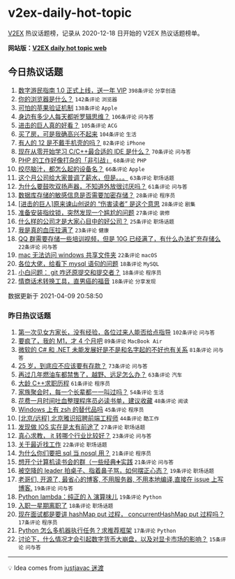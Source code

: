 # v2ex-daily-hot-topic

[V2EX](https://www.v2ex.com/) 热议话题榜，记录从 2020-12-18 日开始的 V2EX 热议话题榜单。

**网站版：[V2EX daily hot topic web](https://boojack.github.io/v2ex-daily-hot-topic-web/)**

## 今日热议话题

<!-- TODAY BEGIN -->

1. [数字游民指南 1.0 正式上线，送一年 VIP](https://www.v2ex.com/t/769362) `398条评论` `分享创造`
1. [你的浏览器是什么？](https://www.v2ex.com/t/769433) `142条评论` `浏览器`
1. [可怕的苹果验证机制](https://www.v2ex.com/t/769272) `138条评论` `Apple`
1. [身边有多少人每天都听罗辑思维？](https://www.v2ex.com/t/769271) `106条评论` `问与答`
1. [进击的巨人真的好看？](https://www.v2ex.com/t/769313) `105条评论` `ACG`
1. [买了房，可是我确高兴不起来](https://www.v2ex.com/t/769390) `104条评论` `生活`
1. [有人的 12 是不戴手机壳的吗？](https://www.v2ex.com/t/769377) `82条评论` `iPhone`
1. [现在从零开始学习 C/C++最合适的 IDE 是什么？](https://www.v2ex.com/t/769286) `70条评论` `问与答`
1. [PHP 的工作好像打杂的「非引战」](https://www.v2ex.com/t/769365) `68条评论` `PHP`
1. [绞尽脑汁，都怎么起的设备名？](https://www.v2ex.com/t/769488) `66条评论` `Apple`
1. [这个月公司给大家普调了薪水，但是。。。](https://www.v2ex.com/t/769281) `63条评论` `职场话题`
1. [为什么要鼓吹双扬声器，不知道外放很讨厌吗？](https://www.v2ex.com/t/769288) `61条评论` `问与答`
1. [数据库存储的敏感信息是否需要加密存储？](https://www.v2ex.com/t/769456) `28条评论` `程序员`
1. [[进击的巨人]原来谏山创说的 “伤害读者” 是这个意思](https://www.v2ex.com/t/769276) `28条评论` `剧集`
1. [准备安装指纹锁，突然发现一个尴尬的问题](https://www.v2ex.com/t/769409) `27条评论` `装修`
1. [什么样的公司才是大家心目中的好公司？](https://www.v2ex.com/t/769274) `25条评论` `职场话题`
1. [我是真的血压拉满了](https://www.v2ex.com/t/769474) `23条评论` `健康`
1. [QQ 群需要存储一些培训视频，但是 10G 已经满了，有什么办法扩充存储么](https://www.v2ex.com/t/769419) `22条评论` `问与答`
1. [mac 无法访问 windows 共享文件夹](https://www.v2ex.com/t/769327) `22条评论` `macOS`
1. [各位大佬，给看下 mysql 语句的问题](https://www.v2ex.com/t/769557) `18条评论` `MySQL`
1. [小白问题： git 咋还原提交和提交者？](https://www.v2ex.com/t/769555) `18条评论` `程序员`
1. [情商话术转换工具，直男癌的福音](https://www.v2ex.com/t/769396) `18条评论` `分享发现`

数据更新于 2021-04-09 20:58:50

<!-- TODAY END -->

### 昨日热议话题

<!-- YESTERDAY BEGIN -->

1. [第一次见女方家长，没有经验，各位过来人能否给点指导](https://www.v2ex.com/t/768918) `102条评论` `问与答`
1. [要疯了，我的 M1，才 4 个月吧](https://www.v2ex.com/t/768960) `89条评论` `MacBook Air`
1. [微软的 C# 和 .NET 未能发展好是不是和名字起的不好也有关系](https://www.v2ex.com/t/768962) `81条评论` `问与答`
1. [25 岁，到底应不应该要有存款？](https://www.v2ex.com/t/769087) `73条评论` `问与答`
1. [再过几年燃油车都禁售了，越野、远足怎么办？](https://www.v2ex.com/t/769103) `63条评论` `汽车`
1. [大龄 C++求职历程](https://www.v2ex.com/t/769036) `61条评论` `程序员`
1. [家族聚会时，每一个长辈都一一叫过吗？](https://www.v2ex.com/t/769013) `54条评论` `生活`
1. [花费一月时间吐血整理程序员必读书单，建议收藏](https://www.v2ex.com/t/768913) `48条评论` `阅读`
1. [Windows 上有 zsh 的替代品吗](https://www.v2ex.com/t/769061) `45条评论` `程序员`
1. [[北京/远程] 北京雅识招聘前端工程师](https://www.v2ex.com/t/769052) `44条评论` `酷工作`
1. [发现做 IOS 实在是太有前途了](https://www.v2ex.com/t/769201) `27条评论` `职场话题`
1. [真心求教， it 转哪个行业比较好？](https://www.v2ex.com/t/769104) `23条评论` `问与答`
1. [关于最近找工作](https://www.v2ex.com/t/769149) `22条评论` `职场话题`
1. [为什么你们要把 sql 当 nosql 用？](https://www.v2ex.com/t/769160) `21条评论` `程序员`
1. [想开个计算机读书会的群（一些经典➕实践](https://www.v2ex.com/t/769031) `21条评论` `问与答`
1. [被空降的 leader 拍桌子、指着鼻子骂，如何摆正心态？](https://www.v2ex.com/t/769259) `19条评论` `职场话题`
1. [老哥们, 开源了, 最省心的博客, 不用服务器, 不用本地编译,直接在 issue 上写博客.](https://www.v2ex.com/t/769037) `19条评论` `问与答`
1. [Python lambda：纯正的 λ 演算味儿](https://www.v2ex.com/t/768990) `19条评论` `Python`
1. [入职一星期离职了](https://www.v2ex.com/t/769053) `18条评论` `职场话题`
1. [现在面试都是要讲 hashMap put 过程， concurrentHashMap put 过程吗？](https://www.v2ex.com/t/769027) `17条评论` `程序员`
1. [Python 怎么多机器执行任务？求推荐框架](https://www.v2ex.com/t/768952) `17条评论` `Python`
1. [讨论下，什么情况才会引起数字货币大崩盘，以及对显卡市场的影响？](https://www.v2ex.com/t/768989) `15条评论` `问与答`

<!-- YESTERDAY END -->

---

💡 Idea comes from [justjavac 迷渡](https://github.com/justjavac/)
